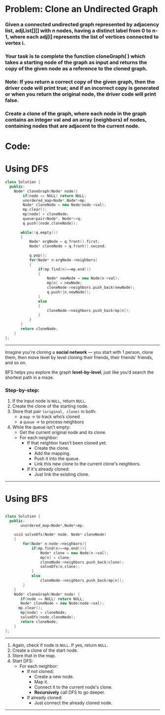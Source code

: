 # Problem: Clone an Undirected Graph
### Given a connected undirected graph represented by adjacency list, adjList[][] with n nodes, having a distinct label from 0 to n-1, where each adj[i] represents the list of vertices connected to vertex i.

###  Your task is to complete the function cloneGraph( ) which takes a starting node of the graph as input and returns the copy of the given node as a reference to the cloned graph.
###  Note: If you return a correct copy of the given graph, then the driver code will print true; and if an incorrect copy is generated or when you return the original node, the driver code will print false.

###  Create a clone of the graph, where each node in the graph contains an integer val and an array (neighbors) of nodes, containing nodes that are adjacent to the current node.

# Code:
# Using DFS
```c++
class Solution {
  public:
    Node* cloneGraph(Node* node){
        if(node == NULL) return NULL;
        unordered_map<Node*,Node*>mp;
        Node* cloneNode = new Node(node->val);
        mp.clear();   
        mp[node] = cloneNode;
        queue<pair<Node*, Node*>>q;
        q.push({node,cloneNode});
        
       while(!q.empty())
       {
           Node* orgNode = q.front().first;
           Node* cloneNode = q.front().second;
           
           q.pop();
           for(Node* n:orgNode->neighbors)
           {
               if(mp.find(n)==mp.end())
               {
                   Node* newNode = new Node(n->val);
                   mp[n] = newNode;
                   cloneNode->neighbors.push_back(newNode);
                   q.push({n,newNode});
               }
               else
               {
                   cloneNode->neighbors.push_back(mp[n]);
               }
           }
       }
       return cloneNode;
    }
};

```
---
Imagine you're cloning a **social network** — you start with 1 person, clone them, then move level by level cloning their friends, their friends’ friends, and so on.

BFS helps you explore the graph **level-by-level**, just like you’d search the shortest path in a maze.

###  Step-by-step:

1. If the input node is `NULL`, return `NULL`.
2. Create the clone of the starting node.
3. Store that pair `(original, clone)` in both:
   - a `map` → to track who’s cloned
   - a `queue` → to process neighbors
4. While the queue isn't empty:
   - Get the current original node and its clone.
   - For each neighbor:
     - If that neighbor hasn’t been cloned yet:
       - Create the clone.
       - Add the mapping.
       - Push it into the queue.
       - Link this new clone to the current clone's neighbors.
     - If it's already cloned:
       - Just link the existing clone.

---



# Using BFS
```c++

class Solution {
  public:
       unordered_map<Node*,Node*>mp;
  
    void solveDfs(Node* node, Node* cloneNode)
    {
        for(Node* n:node->neighbors){
            if(mp.find(n)==mp.end()){
                Node* clone = new Node(n->val);
                mp[n] = clone;
                cloneNode->neighbors.push_back(clone);
                solveDfs(n,clone);
            }
            else
                cloneNode->neighbors.push_back(mp[n]);
        }
    }
    Node* cloneGraph(Node* node) {
       if(node == NULL) return NULL;
       Node* cloneNode = new Node(node->val);
      mp.clear();   
       mp[node] = cloneNode;
       solveDfs(node,cloneNode);
       return cloneNode;
    }
};

```
---
1. Again, check if node is `NULL`. If yes, return `NULL`.
2. Create a clone of the start node.
3. Store that in the map.
4. Start DFS:
   - For each neighbor:
     - If not cloned:
       - Create a new node.
       - Map it.
       - Connect it to the current node's clone.
       - **Recursively** call DFS to go deeper.
     - If already cloned:
       - Just connect the already cloned node.
---


